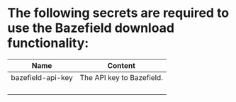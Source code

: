 # The following secrets are required to use the Bazefield download functionality:

| Name  | Content  |
|-------|----------|
| bazefield-api-key  | The API key to Bazefield.   |
|   |   |
|   |   |
|   |   |
|   |   |